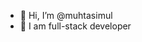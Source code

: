- 👋 Hi, I’m @muhtasimul
- 👀 I am full-stack developer


<!---
muhtasimul/muhtasimul is a ✨ special ✨ repository because its `README.md` (this file) appears on your GitHub profile.
You can click the Preview link to take a look at your changes.
--->
